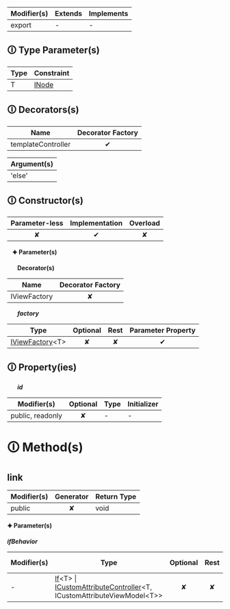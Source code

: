 | Modifier(s)                            | Extends                      | Implements                                    |
|----------------------------------------|------------------------------|-----------------------------------------------|
| export | - | - |

## &#128712; Type Parameter(s)

| Type | Constraint                                                                           |
| ---- | ------------------------------------------------------------------------------------ |
| T    | [INode](https://hamedfathi.gitbook.io/aurelia-2-doc-api/runtime/interface/dom/inode) |

## &#128712; Decorators(s)

| Name       | Decorator Factory                        |
|------------|:----------------------------------------:|
| templateController | ✔  |

| Argument(s)                                           |
|-------------------------------------------------------|
| 'else'  |

## &#128712; Constructor(s)

| Parameter-less                         | Implementation                          | Overload                          |
|:--------------------------------------:|:---------------------------------------:|:---------------------------------:|
| ✘ | ✔ | ✘ |

&nbsp;&nbsp; **&#128966; Parameter(s)**

&nbsp;&nbsp;&nbsp;&nbsp;&nbsp; **Decorator(s)**

| Name       | Decorator Factory                        |
|------------|:----------------------------------------:|
| IViewFactory | ✘  |

&nbsp;&nbsp;&nbsp;&nbsp;&nbsp; _**factory**_

| Type                        | Optional                           | Rest                          | Parameter Property                          |
|-----------------------------|:----------------------------------:|:-----------------------------:|:-------------------------------------------:|
| [IViewFactory](https://hamedfathi.gitbook.io/aurelia-2-doc-api/runtime/interface/lifecycle/iviewfactory)&lt;T&gt; | ✘  | ✘ | ✔ |

## &#128712; Property(ies)

&nbsp;&nbsp;&nbsp;&nbsp;&nbsp; _**id**_

| Modifier(s)                               | Optional                           | Type                        | Initializer                       |
|-------------------------------------------|:----------------------------------:|-----------------------------|-----------------------------------|
| public, readonly | ✘ | - | - |

# &#128712; Method(s)

## link

| Modifier(s)                              | Generator                          | Return Type                       |
|------------------------------------------|:----------------------------------:|-----------------------------------|
| public | ✘ | void |

**&#128966; Parameter(s)**

_**ifBehavior**_

| Modifier(s)                              | Type                        | Optional                           | Rest                          | Parameter Property                          | Initializer                       |
|------------------------------------------|-----------------------------|:----------------------------------:|:-----------------------------:|:-------------------------------------------:|-----------------------------------|
| - | [If](https://hamedfathi.gitbook.io/aurelia-2-doc-api/runtime/resources/custom-attributes/class/if/if)&lt;T&gt; &#124; [ICustomAttributeController](https://hamedfathi.gitbook.io/aurelia-2-doc-api/runtime/interface/lifecycle/icustomattributecontroller)&lt;T, ICustomAttributeViewModel&lt;T&gt;&gt; | ✘  | ✘ | ✘ | - |